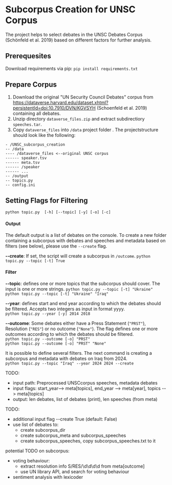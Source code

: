 # Subcorpus Creation for UNSC Corpus 
The project helps to select debates in the UNSC Debates Corpus (Schönfeld et al. 2019) based on different factors for further analysis.


## Prerequesites
Download requirements via pip: 
```pip install requirements.txt```

## Prepare Corpus
1. Download the original "UN Security Council Debates" corpus from https://dataverse.harvard.edu/dataset.xhtml?persistentId=doi:10.7910/DVN/KGVSYH
(Schoenfeld et al. 2019) containing all debates. 
2. Unzip directory ``dataverse_files.zip`` and extract subdirectiory ``speeches.tar``. 
3. Copy ``dataverse_files`` into ``/data`` project folder . The projectstructure should look like the following:
```
- /UNSC_subcorpus_creation
-- /data
---- /dataverse_files <--original UNSC corpus
------ speaker.tsv
------ meta.tsv
------ /speaker
------ ...
-- /output
-- topics.py
-- config.ini
```

## Setting Flags for Filtering   
``python topic.py  [-h] [--topic] [-y] [-o] [-c]``

#### Output
The default output is a list of debates on the console. To create a new folder containing a subcorpus with debates 
and speeches and metadata based on filters (see below), please use the ``--create`` flag.

**--create**: If set, the script will create a subcorpus in ``/outcome``.
``python topic.py --topic [-t] True``

#### Filter
**--topic**: defines one or more topics that the subcorpus should cover. The input is one or more strings.
``python topic.py --topic [-t] "Ukraine"``  
``python topic.py --topic [-t] "Ukraine" "Iraq"``

**--year**: defines start and end year according to which the debates should be filtered. Accepts two integers as input in format yyyy.  
``python topic.py --year [-y] 2014 2018``

**--outcome**: Some debates either have a Press Statement (```"PRST"```), Resolution (```"RES"```) or no outcome (```"None"```). 
The flag defines one or more outcomes according to which the debates should be filtered.  
``python topic.py --outcome [-o] "PRST"``  
``python topic.py --outcome [-o] "PRST" "None"``

It is possible to define several filters. The next command is creating a subcorpus and metadata with debates on Iraq from 2024.  
``python topic.py --topic "Iraq" --year 2024 2024 --create``


TODO: 
- input path: Preprocessed UNSCcorpus speeches, metadata debates
- input flags: start_year--> meta[topics], end_year --> meta[year], topics --> meta[topics]
- output: len debates, list of debates (print), len speeches (from meta)

TODO: 
- additional input flag --create True (default: False)
- use list of debates to:
    - create subcorpus_dir
    - create subcorpus_meta and subcorpus_speeches
    - create subcorpus_speeches, copy subcorpus_speeches.txt to it 

potential TODO on subcorpus:
- voting behaviour:
    - extract resolution info S/RES/\d\d\d\d from meta[outcome] 
    - use UN library API, and search for voting behaviour
- sentiment analysis with lexicoder



